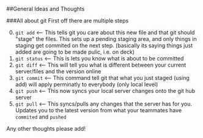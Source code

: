 ##General Ideas and Thoughts

###All about git
First off there are multiple steps

0. `git add` <-- This tells git you care about this new file and that git should "stage" the files. This sets up a pending staging area, and only things in staging get commited on the next step. (basically its saying things just added are going to be made pulic, i.e. on deck) 
0. `git status` <-- This is lets you know what is about to be committed
0. `git diff` <-- This will tell you what is different between your current server/files and the version online
0. `git commit` <-- This command tell git that what you just staged (using add) will apply perminatly to everybody (only local level)
0. `git push` <-- This now syncs your local server changes onto the git hub server
0. `git pull` <-- This syncs/pulls any changes that the server has for you. Updates you to the latest version from what your teammates have `commited` and `pushed`


Any other thoughts please add!
